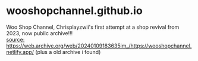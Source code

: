 # wooshopchannel.github.io
Woo Shop Channel, Chrisplayzwii's first attempt at a shop revival from 2023, now public archive!!!
<br>
<a href="https://web.archive.org/web/20240109183635im_/https://wooshopchannel.netlify.app/">source: https://web.archive.org/web/20240109183635im_/https://wooshopchannel.netlify.app/ (plus a old archive i found)</a>
